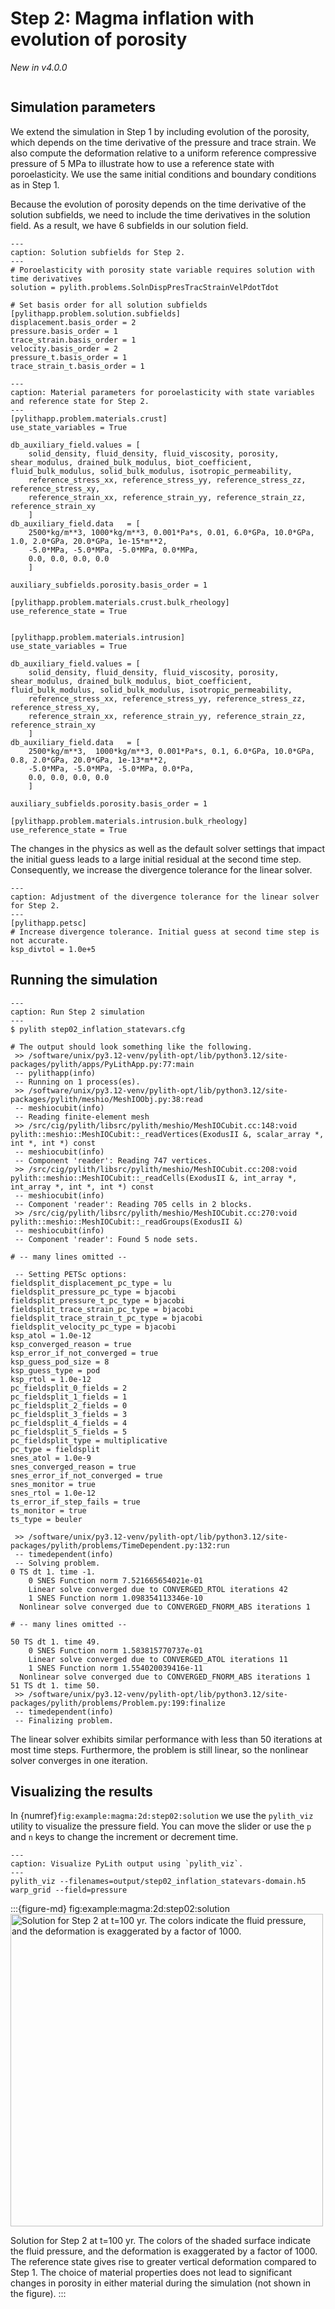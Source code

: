 # Step 2: Magma inflation with evolution of porosity

*New in v4.0.0*

```{include} step02_inflation_statevars-synopsis.md
```

## Simulation parameters

We extend the simulation in Step 1 by including evolution of the porosity, which depends on the time derivative of the pressure and trace strain.
We also compute the deformation relative to a uniform reference compressive pressure of 5 MPa to illustrate how to use a reference state with poroelasticity.
We use the same initial conditions and boundary conditions as in Step 1.

Because the evolution of porosity depends on the time derivative of the solution subfields, we need to include the time derivatives in the solution field.
As a result, we have 6 subfields in our solution field.

```{code-block} cfg
---
caption: Solution subfields for Step 2.
---
# Poroelasticity with porosity state variable requires solution with time derivatives 
solution = pylith.problems.SolnDispPresTracStrainVelPdotTdot

# Set basis order for all solution subfields
[pylithapp.problem.solution.subfields]
displacement.basis_order = 2
pressure.basis_order = 1
trace_strain.basis_order = 1
velocity.basis_order = 2
pressure_t.basis_order = 1
trace_strain_t.basis_order = 1
```

```{code-block} cfg
---
caption: Material parameters for poroelasticity with state variables and reference state for Step 2.
---
[pylithapp.problem.materials.crust]
use_state_variables = True

db_auxiliary_field.values = [
    solid_density, fluid_density, fluid_viscosity, porosity, shear_modulus, drained_bulk_modulus, biot_coefficient, fluid_bulk_modulus, solid_bulk_modulus, isotropic_permeability,
    reference_stress_xx, reference_stress_yy, reference_stress_zz, reference_stress_xy,
    reference_strain_xx, reference_strain_yy, reference_strain_zz, reference_strain_xy
    ]
db_auxiliary_field.data   = [
    2500*kg/m**3, 1000*kg/m**3, 0.001*Pa*s, 0.01, 6.0*GPa, 10.0*GPa, 1.0, 2.0*GPa, 20.0*GPa, 1e-15*m**2,
    -5.0*MPa, -5.0*MPa, -5.0*MPa, 0.0*MPa,
    0.0, 0.0, 0.0, 0.0
    ]

auxiliary_subfields.porosity.basis_order = 1

[pylithapp.problem.materials.crust.bulk_rheology]
use_reference_state = True


[pylithapp.problem.materials.intrusion]
use_state_variables = True

db_auxiliary_field.values = [
    solid_density, fluid_density, fluid_viscosity, porosity, shear_modulus, drained_bulk_modulus, biot_coefficient, fluid_bulk_modulus, solid_bulk_modulus, isotropic_permeability,
    reference_stress_xx, reference_stress_yy, reference_stress_zz, reference_stress_xy,
    reference_strain_xx, reference_strain_yy, reference_strain_zz, reference_strain_xy
    ]
db_auxiliary_field.data   = [
    2500*kg/m**3,  1000*kg/m**3, 0.001*Pa*s, 0.1, 6.0*GPa, 10.0*GPa, 0.8, 2.0*GPa, 20.0*GPa, 1e-13*m**2,
    -5.0*MPa, -5.0*MPa, -5.0*MPa, 0.0*Pa,
    0.0, 0.0, 0.0, 0.0
    ]

auxiliary_subfields.porosity.basis_order = 1

[pylithapp.problem.materials.intrusion.bulk_rheology]
use_reference_state = True
```

The changes in the physics as well as the default solver settings that impact the initial guess leads to a large initial residual at the second time step.
Consequently, we increase the divergence tolerance for the linear solver.

```{code-block} cfg
---
caption: Adjustment of the divergence tolerance for the linear solver for Step 2.
---
[pylithapp.petsc]
# Increase divergence tolerance. Initial guess at second time step is not accurate.
ksp_divtol = 1.0e+5
```

## Running the simulation

```{code-block} console
---
caption: Run Step 2 simulation
---
$ pylith step02_inflation_statevars.cfg

# The output should look something like the following.
 >> /software/unix/py3.12-venv/pylith-opt/lib/python3.12/site-packages/pylith/apps/PyLithApp.py:77:main
 -- pylithapp(info)
 -- Running on 1 process(es).
 >> /software/unix/py3.12-venv/pylith-opt/lib/python3.12/site-packages/pylith/meshio/MeshIOObj.py:38:read
 -- meshiocubit(info)
 -- Reading finite-element mesh
 >> /src/cig/pylith/libsrc/pylith/meshio/MeshIOCubit.cc:148:void pylith::meshio::MeshIOCubit::_readVertices(ExodusII &, scalar_array *, int *, int *) const
 -- meshiocubit(info)
 -- Component 'reader': Reading 747 vertices.
 >> /src/cig/pylith/libsrc/pylith/meshio/MeshIOCubit.cc:208:void pylith::meshio::MeshIOCubit::_readCells(ExodusII &, int_array *, int_array *, int *, int *) const
 -- meshiocubit(info)
 -- Component 'reader': Reading 705 cells in 2 blocks.
 >> /src/cig/pylith/libsrc/pylith/meshio/MeshIOCubit.cc:270:void pylith::meshio::MeshIOCubit::_readGroups(ExodusII &)
 -- meshiocubit(info)
 -- Component 'reader': Found 5 node sets.

# -- many lines omitted --

 -- Setting PETSc options:
fieldsplit_displacement_pc_type = lu
fieldsplit_pressure_pc_type = bjacobi
fieldsplit_pressure_t_pc_type = bjacobi
fieldsplit_trace_strain_pc_type = bjacobi
fieldsplit_trace_strain_t_pc_type = bjacobi
fieldsplit_velocity_pc_type = bjacobi
ksp_atol = 1.0e-12
ksp_converged_reason = true
ksp_error_if_not_converged = true
ksp_guess_pod_size = 8
ksp_guess_type = pod
ksp_rtol = 1.0e-12
pc_fieldsplit_0_fields = 2
pc_fieldsplit_1_fields = 1
pc_fieldsplit_2_fields = 0
pc_fieldsplit_3_fields = 3
pc_fieldsplit_4_fields = 4
pc_fieldsplit_5_fields = 5
pc_fieldsplit_type = multiplicative
pc_type = fieldsplit
snes_atol = 1.0e-9
snes_converged_reason = true
snes_error_if_not_converged = true
snes_monitor = true
snes_rtol = 1.0e-12
ts_error_if_step_fails = true
ts_monitor = true
ts_type = beuler

 >> /software/unix/py3.12-venv/pylith-opt/lib/python3.12/site-packages/pylith/problems/TimeDependent.py:132:run
 -- timedependent(info)
 -- Solving problem.
0 TS dt 1. time -1.
    0 SNES Function norm 7.521665654021e-01
    Linear solve converged due to CONVERGED_RTOL iterations 42
    1 SNES Function norm 1.098354113346e-10
  Nonlinear solve converged due to CONVERGED_FNORM_ABS iterations 1

# -- many lines omitted --

50 TS dt 1. time 49.
    0 SNES Function norm 1.583815770737e-01
    Linear solve converged due to CONVERGED_ATOL iterations 11
    1 SNES Function norm 1.554020039416e-11
  Nonlinear solve converged due to CONVERGED_FNORM_ABS iterations 1
51 TS dt 1. time 50.
 >> /software/unix/py3.12-venv/pylith-opt/lib/python3.12/site-packages/pylith/problems/Problem.py:199:finalize
 -- timedependent(info)
 -- Finalizing problem.

```

The linear solver exhibits similar performance with less than 50 iterations at most time steps.
Furthermore, the problem is still linear, so the nonlinear solver converges in one iteration.

## Visualizing the results

In {numref}`fig:example:magma:2d:step02:solution` we use the `pylith_viz` utility to visualize the pressure field.
You can move the slider or use the `p` and `n` keys to change the increment or decrement time.

```{code-block} console
---
caption: Visualize PyLith output using `pylith_viz`.
---
pylith_viz --filenames=output/step02_inflation_statevars-domain.h5 warp_grid --field=pressure
```

:::{figure-md} fig:example:magma:2d:step02:solution
<img src="figs/step02-solution.*" alt="Solution for Step 2 at t=100 yr. The colors indicate the fluid pressure, and the deformation is exaggerated by a factor of 1000." width="500px"/>

Solution for Step 2 at t=100 yr.
The colors of the shaded surface indicate the fluid pressure, and the deformation is exaggerated by a factor of 1000.
The reference state gives rise to greater vertical deformation compared to Step 1.
The choice of material properties does not lead to significant changes in porosity in either material during the simulation (not shown in the figure).
:::
